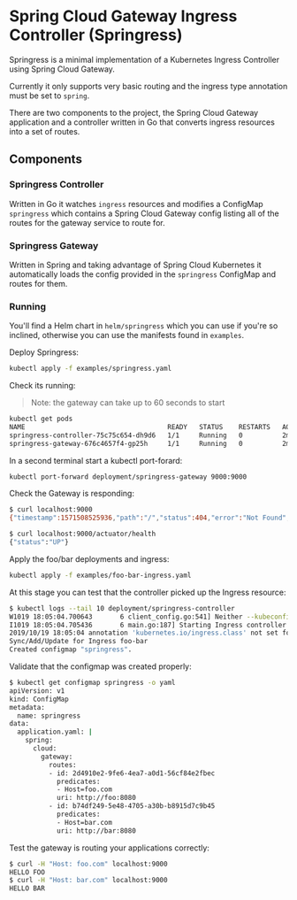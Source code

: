 # Spring Cloud Gateway Ingress Controller (Springress)

Springress is a minimal implementation of a Kubernetes Ingress Controller using Spring Cloud Gateway.

Currently it only supports very basic routing and the ingress type annotation must be set to `spring`.

There are two components to the project, the Spring Cloud Gateway application and a controller written in Go that converts ingress resources into a set of routes.

## Components

### Springress Controller

Written in Go it watches `ingress` resources and modifies a ConfigMap `springress` which contains a Spring Cloud Gateway config listing all of the routes for the gateway service to route for.

### Springress Gateway

Written in Spring and taking advantage of Spring Cloud Kubernetes it automatically loads the config provided in the `springress` ConfigMap and routes for them.

### Running

You'll find a Helm chart in `helm/springress` which you can use if you're so inclined, otherwise you can use the manifests found in `examples`.

Deploy Springress:

```bash
kubectl apply -f examples/springress.yaml
```

Check its running:

> Note: the gateway can take up to 60 seconds to start

```bash
kubectl get pods
NAME                                    READY   STATUS    RESTARTS   AGE
springress-controller-75c75c654-dh9d6   1/1     Running   0          2m47s
springress-gateway-676c4657f4-gp25h     1/1     Running   0          2m47s
```

In a second terminal start a kubectl port-forard:

```bash
kubectl port-forward deployment/springress-gateway 9000:9000
```

Check the Gateway is responding:

```bash
$ curl localhost:9000
{"timestamp":1571508525936,"path":"/","status":404,"error":"Not Found","message":"No matching handler","requestId":"f3a3e68e"}

$ curl localhost:9000/actuator/health
{"status":"UP"}
```

Apply the foo/bar deployments and ingress:

```bash
kubectl apply -f examples/foo-bar-ingress.yaml
```

At this stage you can test that the controller picked up the Ingress resource:

```bash
$ kubectl logs --tail 10 deployment/springress-controller
W1019 18:05:04.700643       6 client_config.go:541] Neither --kubeconfig nor --master was specified.  Using the inClusterConfig.  This might not work.
I1019 18:05:04.705436       6 main.go:187] Starting Ingress controller
2019/10/19 18:05:04 annotation 'kubernetes.io/ingress.class' not set for spring
Sync/Add/Update for Ingress foo-bar
Created configmap "springress".
```

Validate that the configmap was created properly:

```bash
$ kubectl get configmap springress -o yaml
apiVersion: v1
kind: ConfigMap
metadata:
  name: springress
data:
  application.yaml: |
    spring:
      cloud:
        gateway:
          routes:
          - id: 2d4910e2-9fe6-4ea7-a0d1-56cf84e2fbec
            predicates:
            - Host=foo.com
            uri: http://foo:8080
          - id: b74df249-5e48-4705-a30b-b8915d7c9b45
            predicates:
            - Host=bar.com
            uri: http://bar:8080
```

Test the gateway is routing your applications correctly:

```bash
$ curl -H "Host: foo.com" localhost:9000
HELLO FOO
$ curl -H "Host: bar.com" localhost:9000
HELLO BAR
```
